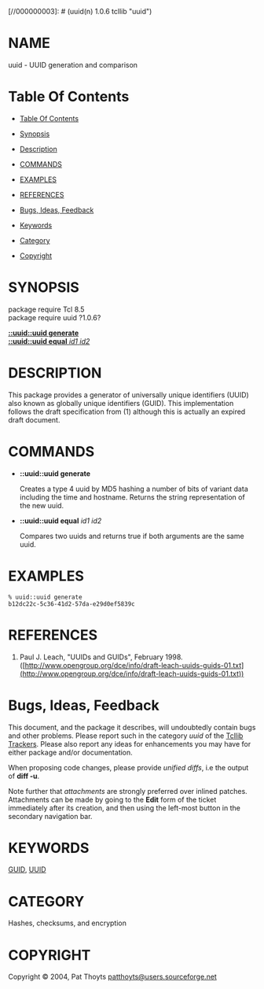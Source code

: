 
[//000000001]: # (uuid - uuid)
[//000000002]: # (Generated from file 'uuid.man' by tcllib/doctools with format 'markdown')
[//000000003]: # (uuid(n) 1.0.6 tcllib "uuid")

# NAME

uuid - UUID generation and comparison

# <a name='toc'></a>Table Of Contents

  -  [Table Of Contents](#toc)

  -  [Synopsis](#synopsis)

  -  [Description](#section1)

  -  [COMMANDS](#section2)

  -  [EXAMPLES](#section3)

  -  [REFERENCES](#section4)

  -  [Bugs, Ideas, Feedback](#section5)

  -  [Keywords](#keywords)

  -  [Category](#category)

  -  [Copyright](#copyright)

# <a name='synopsis'></a>SYNOPSIS

package require Tcl 8.5  
package require uuid ?1.0.6?  

[__::uuid::uuid generate__](#1)  
[__::uuid::uuid equal__ *id1* *id2*](#2)  

# <a name='description'></a>DESCRIPTION

This package provides a generator of universally unique identifiers (UUID) also
known as globally unique identifiers (GUID). This implementation follows the
draft specification from (1) although this is actually an expired draft
document.

# <a name='section2'></a>COMMANDS

  - <a name='1'></a>__::uuid::uuid generate__

    Creates a type 4 uuid by MD5 hashing a number of bits of variant data
    including the time and hostname. Returns the string representation of the
    new uuid.

  - <a name='2'></a>__::uuid::uuid equal__ *id1* *id2*

    Compares two uuids and returns true if both arguments are the same uuid.

# <a name='section3'></a>EXAMPLES

    % uuid::uuid generate
    b12dc22c-5c36-41d2-57da-e29d0ef5839c

# <a name='section4'></a>REFERENCES

  1. Paul J. Leach, "UUIDs and GUIDs", February 1998.
     ([http://www.opengroup.org/dce/info/draft-leach-uuids-guids-01.txt](http://www.opengroup.org/dce/info/draft-leach-uuids-guids-01.txt))

# <a name='section5'></a>Bugs, Ideas, Feedback

This document, and the package it describes, will undoubtedly contain bugs and
other problems. Please report such in the category *uuid* of the [Tcllib
Trackers](http://core.tcl.tk/tcllib/reportlist). Please also report any ideas
for enhancements you may have for either package and/or documentation.

When proposing code changes, please provide *unified diffs*, i.e the output of
__diff -u__.

Note further that *attachments* are strongly preferred over inlined patches.
Attachments can be made by going to the __Edit__ form of the ticket immediately
after its creation, and then using the left-most button in the secondary
navigation bar.

# <a name='keywords'></a>KEYWORDS

[GUID](../../../../index.md#guid), [UUID](../../../../index.md#uuid)

# <a name='category'></a>CATEGORY

Hashes, checksums, and encryption

# <a name='copyright'></a>COPYRIGHT

Copyright &copy; 2004, Pat Thoyts <patthoyts@users.sourceforge.net>
